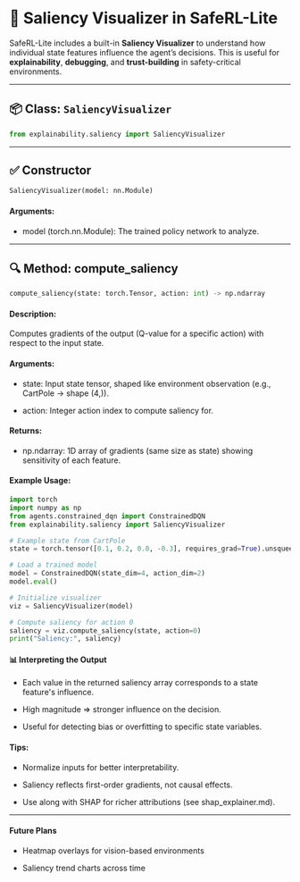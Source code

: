 # 🧠 Saliency Visualizer in SafeRL-Lite

SafeRL-Lite includes a built-in **Saliency Visualizer** to understand how individual state features influence the agent’s decisions. This is useful for **explainability**, **debugging**, and **trust-building** in safety-critical environments.

---

## 📦 Class: `SaliencyVisualizer`

```python
from explainability.saliency import SaliencyVisualizer
```

---

## ✅ Constructor

```python
SaliencyVisualizer(model: nn.Module)

```
#### Arguments:

- model (torch.nn.Module): The trained policy network to analyze.

---

## 🔍 Method: compute_saliency

```python
compute_saliency(state: torch.Tensor, action: int) -> np.ndarray


```
#### Description:
Computes gradients of the output (Q-value for a specific action) with respect to the input state.

#### Arguments:

- state: Input state tensor, shaped like environment observation (e.g., CartPole → shape (4,)).

- action: Integer action index to compute saliency for.

#### Returns:

- np.ndarray: 1D array of gradients (same size as state) showing sensitivity of each feature.


#### Example Usage:

```python
import torch
import numpy as np
from agents.constrained_dqn import ConstrainedDQN
from explainability.saliency import SaliencyVisualizer

# Example state from CartPole
state = torch.tensor([0.1, 0.2, 0.0, -0.3], requires_grad=True).unsqueeze(0)

# Load a trained model
model = ConstrainedDQN(state_dim=4, action_dim=2)
model.eval()

# Initialize visualizer
viz = SaliencyVisualizer(model)

# Compute saliency for action 0
saliency = viz.compute_saliency(state, action=0)
print("Saliency:", saliency)
```

#### 📊 Interpreting the Output
- Each value in the returned saliency array corresponds to a state feature's influence.

- High magnitude ⇒ stronger influence on the decision.

- Useful for detecting bias or overfitting to specific state variables.

#### Tips:
- Normalize inputs for better interpretability.

- Saliency reflects first-order gradients, not causal effects.

- Use along with SHAP for richer attributions (see shap_explainer.md).

---

#### Future Plans
- Heatmap overlays for vision-based environments

- Saliency trend charts across time